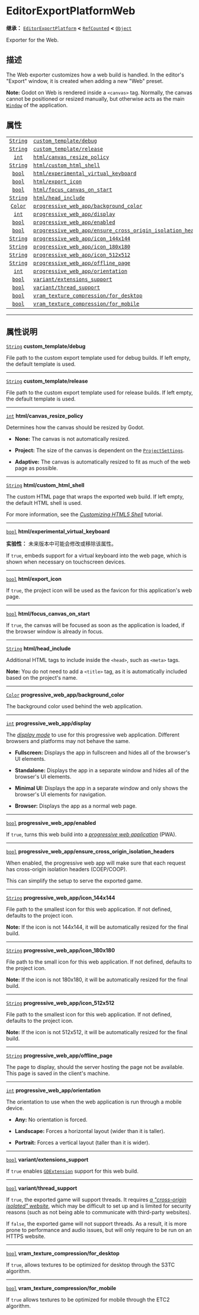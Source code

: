 <!-- ⚠ 请勿编辑本文件 ⚠ -->
<!-- 本文档使用脚本从 WeDot 引擎源码仓库生成。 -->
<!-- 生成脚本：https://github.com/WeDot-Engine/WeDot/tree/master/doc/tools/make_md.py； -->
<!-- 原文件：https://github.com/WeDot-Engine/WeDot/tree/master/platform/web/doc_classes/EditorExportPlatformWeb.xml。 -->

<div id="_class_editorexportplatformweb"></div>

# EditorExportPlatformWeb

**继承：** [`EditorExportPlatform`](class_editorexportplatform.md) **<** [`RefCounted`](class_refcounted.md) **<** [`Object`](class_object.md)

Exporter for the Web.

## 描述

The Web exporter customizes how a web build is handled. In the editor's "Export" window, it is created when adding a new "Web" preset.

 **Note:** Godot on Web is rendered inside a `<canvas>` tag. Normally, the canvas cannot be positioned or resized manually, but otherwise acts as the main [`Window`](class_window.md) of the application.

## 属性

|||
|:-:|:--|
| [`String`](class_string.md) | [`custom_template/debug`](class_editorexportplatformweb.md#class_editorexportplatformweb_property_custom_template/debug)                                                                         |
| [`String`](class_string.md) | [`custom_template/release`](class_editorexportplatformweb.md#class_editorexportplatformweb_property_custom_template/release)                                                                     |
| [`int`](class_int.md)       | [`html/canvas_resize_policy`](class_editorexportplatformweb.md#class_editorexportplatformweb_property_html/canvas_resize_policy)                                                                 |
| [`String`](class_string.md) | [`html/custom_html_shell`](class_editorexportplatformweb.md#class_editorexportplatformweb_property_html/custom_html_shell)                                                                       |
| [`bool`](class_bool.md)     | [`html/experimental_virtual_keyboard`](class_editorexportplatformweb.md#class_editorexportplatformweb_property_html/experimental_virtual_keyboard)                                               |
| [`bool`](class_bool.md)     | [`html/export_icon`](class_editorexportplatformweb.md#class_editorexportplatformweb_property_html/export_icon)                                                                                   |
| [`bool`](class_bool.md)     | [`html/focus_canvas_on_start`](class_editorexportplatformweb.md#class_editorexportplatformweb_property_html/focus_canvas_on_start)                                                               |
| [`String`](class_string.md) | [`html/head_include`](class_editorexportplatformweb.md#class_editorexportplatformweb_property_html/head_include)                                                                                 |
| [`Color`](class_color.md)   | [`progressive_web_app/background_color`](class_editorexportplatformweb.md#class_editorexportplatformweb_property_progressive_web_app/background_color)                                           |
| [`int`](class_int.md)       | [`progressive_web_app/display`](class_editorexportplatformweb.md#class_editorexportplatformweb_property_progressive_web_app/display)                                                             |
| [`bool`](class_bool.md)     | [`progressive_web_app/enabled`](class_editorexportplatformweb.md#class_editorexportplatformweb_property_progressive_web_app/enabled)                                                             |
| [`bool`](class_bool.md)     | [`progressive_web_app/ensure_cross_origin_isolation_headers`](class_editorexportplatformweb.md#class_editorexportplatformweb_property_progressive_web_app/ensure_cross_origin_isolation_headers) |
| [`String`](class_string.md) | [`progressive_web_app/icon_144x144`](class_editorexportplatformweb.md#class_editorexportplatformweb_property_progressive_web_app/icon_144x144)                                                   |
| [`String`](class_string.md) | [`progressive_web_app/icon_180x180`](class_editorexportplatformweb.md#class_editorexportplatformweb_property_progressive_web_app/icon_180x180)                                                   |
| [`String`](class_string.md) | [`progressive_web_app/icon_512x512`](class_editorexportplatformweb.md#class_editorexportplatformweb_property_progressive_web_app/icon_512x512)                                                   |
| [`String`](class_string.md) | [`progressive_web_app/offline_page`](class_editorexportplatformweb.md#class_editorexportplatformweb_property_progressive_web_app/offline_page)                                                   |
| [`int`](class_int.md)       | [`progressive_web_app/orientation`](class_editorexportplatformweb.md#class_editorexportplatformweb_property_progressive_web_app/orientation)                                                     |
| [`bool`](class_bool.md)     | [`variant/extensions_support`](class_editorexportplatformweb.md#class_editorexportplatformweb_property_variant/extensions_support)                                                               |
| [`bool`](class_bool.md)     | [`variant/thread_support`](class_editorexportplatformweb.md#class_editorexportplatformweb_property_variant/thread_support)                                                                       |
| [`bool`](class_bool.md)     | [`vram_texture_compression/for_desktop`](class_editorexportplatformweb.md#class_editorexportplatformweb_property_vram_texture_compression/for_desktop)                                           |
| [`bool`](class_bool.md)     | [`vram_texture_compression/for_mobile`](class_editorexportplatformweb.md#class_editorexportplatformweb_property_vram_texture_compression/for_mobile)                                             |

<!-- rst-class:: classref-section-separator -->

---

## 属性说明

<div id="_class_editorexportplatformweb_property_custom_template/debug"></div>

[`String`](class_string.md) **custom_template/debug** <div id="class_editorexportplatformweb_property_custom_template/debug"></div>

File path to the custom export template used for debug builds. If left empty, the default template is used.

<!-- rst-class:: classref-item-separator -->

---

<div id="_class_editorexportplatformweb_property_custom_template/release"></div>

[`String`](class_string.md) **custom_template/release** <div id="class_editorexportplatformweb_property_custom_template/release"></div>

File path to the custom export template used for release builds. If left empty, the default template is used.

<!-- rst-class:: classref-item-separator -->

---

<div id="_class_editorexportplatformweb_property_html/canvas_resize_policy"></div>

[`int`](class_int.md) **html/canvas_resize_policy** <div id="class_editorexportplatformweb_property_html/canvas_resize_policy"></div>

Determines how the canvas should be resized by Godot.

- **None:** The canvas is not automatically resized.

- **Project:** The size of the canvas is dependent on the [`ProjectSettings`](class_projectsettings.md).

- **Adaptive:** The canvas is automatically resized to fit as much of the web page as possible.

<!-- rst-class:: classref-item-separator -->

---

<div id="_class_editorexportplatformweb_property_html/custom_html_shell"></div>

[`String`](class_string.md) **html/custom_html_shell** <div id="class_editorexportplatformweb_property_html/custom_html_shell"></div>

The custom HTML page that wraps the exported web build. If left empty, the default HTML shell is used.

For more information, see the [*Customizing HTML5 Shell*](../tutorials/platform/web/customizing_html5_shell) tutorial.

<!-- rst-class:: classref-item-separator -->

---

<div id="_class_editorexportplatformweb_property_html/experimental_virtual_keyboard"></div>

[`bool`](class_bool.md) **html/experimental_virtual_keyboard** <div id="class_editorexportplatformweb_property_html/experimental_virtual_keyboard"></div>

**实验性：** 未来版本中可能会修改或移除该属性。

If `true`, embeds support for a virtual keyboard into the web page, which is shown when necessary on touchscreen devices.

<!-- rst-class:: classref-item-separator -->

---

<div id="_class_editorexportplatformweb_property_html/export_icon"></div>

[`bool`](class_bool.md) **html/export_icon** <div id="class_editorexportplatformweb_property_html/export_icon"></div>

If `true`, the project icon will be used as the favicon for this application's web page.

<!-- rst-class:: classref-item-separator -->

---

<div id="_class_editorexportplatformweb_property_html/focus_canvas_on_start"></div>

[`bool`](class_bool.md) **html/focus_canvas_on_start** <div id="class_editorexportplatformweb_property_html/focus_canvas_on_start"></div>

If `true`, the canvas will be focused as soon as the application is loaded, if the browser window is already in focus.

<!-- rst-class:: classref-item-separator -->

---

<div id="_class_editorexportplatformweb_property_html/head_include"></div>

[`String`](class_string.md) **html/head_include** <div id="class_editorexportplatformweb_property_html/head_include"></div>

Additional HTML tags to include inside the `<head>`, such as `<meta>` tags.

 **Note:** You do not need to add a `<title>` tag, as it is automatically included based on the project's name.

<!-- rst-class:: classref-item-separator -->

---

<div id="_class_editorexportplatformweb_property_progressive_web_app/background_color"></div>

[`Color`](class_color.md) **progressive_web_app/background_color** <div id="class_editorexportplatformweb_property_progressive_web_app/background_color"></div>

The background color used behind the web application.

<!-- rst-class:: classref-item-separator -->

---

<div id="_class_editorexportplatformweb_property_progressive_web_app/display"></div>

[`int`](class_int.md) **progressive_web_app/display** <div id="class_editorexportplatformweb_property_progressive_web_app/display"></div>

The [*display mode*](https://developer.mozilla.org/en-US/docs/Web/Manifest/display/) to use for this progressive web application. Different browsers and platforms may not behave the same.

- **Fullscreen:** Displays the app in fullscreen and hides all of the browser's UI elements.

- **Standalone:** Displays the app in a separate window and hides all of the browser's UI elements.

- **Minimal UI:** Displays the app in a separate window and only shows the browser's UI elements for navigation.

- **Browser:** Displays the app as a normal web page.

<!-- rst-class:: classref-item-separator -->

---

<div id="_class_editorexportplatformweb_property_progressive_web_app/enabled"></div>

[`bool`](class_bool.md) **progressive_web_app/enabled** <div id="class_editorexportplatformweb_property_progressive_web_app/enabled"></div>

If `true`, turns this web build into a [*progressive web application*](https://en.wikipedia.org/wiki/Progressive_web_app) (PWA).

<!-- rst-class:: classref-item-separator -->

---

<div id="_class_editorexportplatformweb_property_progressive_web_app/ensure_cross_origin_isolation_headers"></div>

[`bool`](class_bool.md) **progressive_web_app/ensure_cross_origin_isolation_headers** <div id="class_editorexportplatformweb_property_progressive_web_app/ensure_cross_origin_isolation_headers"></div>

When enabled, the progressive web app will make sure that each request has cross-origin isolation headers (COEP/COOP).

This can simplify the setup to serve the exported game.

<!-- rst-class:: classref-item-separator -->

---

<div id="_class_editorexportplatformweb_property_progressive_web_app/icon_144x144"></div>

[`String`](class_string.md) **progressive_web_app/icon_144x144** <div id="class_editorexportplatformweb_property_progressive_web_app/icon_144x144"></div>

File path to the smallest icon for this web application. If not defined, defaults to the project icon.

 **Note:** If the icon is not 144x144, it will be automatically resized for the final build.

<!-- rst-class:: classref-item-separator -->

---

<div id="_class_editorexportplatformweb_property_progressive_web_app/icon_180x180"></div>

[`String`](class_string.md) **progressive_web_app/icon_180x180** <div id="class_editorexportplatformweb_property_progressive_web_app/icon_180x180"></div>

File path to the small icon for this web application. If not defined, defaults to the project icon.

 **Note:** If the icon is not 180x180, it will be automatically resized for the final build.

<!-- rst-class:: classref-item-separator -->

---

<div id="_class_editorexportplatformweb_property_progressive_web_app/icon_512x512"></div>

[`String`](class_string.md) **progressive_web_app/icon_512x512** <div id="class_editorexportplatformweb_property_progressive_web_app/icon_512x512"></div>

File path to the smallest icon for this web application. If not defined, defaults to the project icon.

 **Note:** If the icon is not 512x512, it will be automatically resized for the final build.

<!-- rst-class:: classref-item-separator -->

---

<div id="_class_editorexportplatformweb_property_progressive_web_app/offline_page"></div>

[`String`](class_string.md) **progressive_web_app/offline_page** <div id="class_editorexportplatformweb_property_progressive_web_app/offline_page"></div>

The page to display, should the server hosting the page not be available. This page is saved in the client's machine.

<!-- rst-class:: classref-item-separator -->

---

<div id="_class_editorexportplatformweb_property_progressive_web_app/orientation"></div>

[`int`](class_int.md) **progressive_web_app/orientation** <div id="class_editorexportplatformweb_property_progressive_web_app/orientation"></div>

The orientation to use when the web application is run through a mobile device.

- **Any:** No orientation is forced.

- **Landscape:** Forces a horizontal layout (wider than it is taller).

- **Portrait:** Forces a vertical layout (taller than it is wider).

<!-- rst-class:: classref-item-separator -->

---

<div id="_class_editorexportplatformweb_property_variant/extensions_support"></div>

[`bool`](class_bool.md) **variant/extensions_support** <div id="class_editorexportplatformweb_property_variant/extensions_support"></div>

If `true` enables [`GDExtension`](class_gdextension.md) support for this web build.

<!-- rst-class:: classref-item-separator -->

---

<div id="_class_editorexportplatformweb_property_variant/thread_support"></div>

[`bool`](class_bool.md) **variant/thread_support** <div id="class_editorexportplatformweb_property_variant/thread_support"></div>

If `true`, the exported game will support threads. It requires [*a "cross-origin isolated" website*](https://web.dev/articles/coop-coep), which may be difficult to set up and is limited for security reasons (such as not being able to communicate with third-party websites).

If `false`, the exported game will not support threads. As a result, it is more prone to performance and audio issues, but will only require to be run on an HTTPS website.

<!-- rst-class:: classref-item-separator -->

---

<div id="_class_editorexportplatformweb_property_vram_texture_compression/for_desktop"></div>

[`bool`](class_bool.md) **vram_texture_compression/for_desktop** <div id="class_editorexportplatformweb_property_vram_texture_compression/for_desktop"></div>

If `true`, allows textures to be optimized for desktop through the S3TC algorithm.

<!-- rst-class:: classref-item-separator -->

---

<div id="_class_editorexportplatformweb_property_vram_texture_compression/for_mobile"></div>

[`bool`](class_bool.md) **vram_texture_compression/for_mobile** <div id="class_editorexportplatformweb_property_vram_texture_compression/for_mobile"></div>

If `true` allows textures to be optimized for mobile through the ETC2 algorithm.

[^virtual]: 本方法通常需要用户覆盖才能生效。
[^const]: 本方法无副作用，不会修改该实例的任何成员变量。
[^vararg]: 本方法除了能接受在此处描述的参数外，还能够继续接受任意数量的参数。
[^constructor]: 本方法用于构造某个类型。
[^static]: 调用本方法无需实例，可直接使用类名进行调用。
[^operator]: 本方法描述的是使用本类型作为左操作数的有效运算符。
[^bitfield]: 这个值是由下列位标志构成位掩码的整数。
[^void]: 无返回值。
